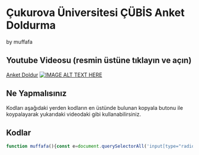 # Çukurova Üniversitesi ÇÜBİS Anket Doldurma

by muffafa

## Youtube Videosu (resmin üstüne tıklayın ve açın)

[Anket Doldur](anket-doldur-kullanım.mov)
[![IMAGE ALT TEXT HERE](https://img.youtube.com/vi/-lFJD3GE9ao/0.jpg)](https://www.youtube.com/watch?v=-lFJD3GE9ao)

## Ne Yapmalısınız

Kodları aşağıdaki yerden kodların en üstünde bulunan kopyala butonu ile koypalayarak yukarıdaki videodaki gibi kullanabilirsiniz.

## Kodlar

```js
function muffafa(){const e=document.querySelectorAll('input[type="radio"][value="3"]');e.forEach(e=>e.checked=!0);const l=document.querySelectorAll('input[type="text"]');l.forEach(e=>e.value=4),console.log('All radio buttons with value "3" are selected and all input fields are filled with "4".')}muffafa();
```
